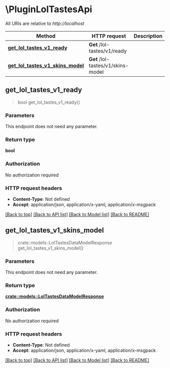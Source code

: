 # \PluginLolTastesApi

All URIs are relative to *http://localhost*

Method | HTTP request | Description
------------- | ------------- | -------------
[**get_lol_tastes_v1_ready**](PluginLolTastesApi.md#get_lol_tastes_v1_ready) | **Get** /lol-tastes/v1/ready | 
[**get_lol_tastes_v1_skins_model**](PluginLolTastesApi.md#get_lol_tastes_v1_skins_model) | **Get** /lol-tastes/v1/skins-model | 



## get_lol_tastes_v1_ready

> bool get_lol_tastes_v1_ready()


### Parameters

This endpoint does not need any parameter.

### Return type

**bool**

### Authorization

No authorization required

### HTTP request headers

- **Content-Type**: Not defined
- **Accept**: application/json, application/x-yaml, application/x-msgpack

[[Back to top]](#) [[Back to API list]](../README.md#documentation-for-api-endpoints) [[Back to Model list]](../README.md#documentation-for-models) [[Back to README]](../README.md)


## get_lol_tastes_v1_skins_model

> crate::models::LolTastesDataModelResponse get_lol_tastes_v1_skins_model()


### Parameters

This endpoint does not need any parameter.

### Return type

[**crate::models::LolTastesDataModelResponse**](LolTastesDataModelResponse.md)

### Authorization

No authorization required

### HTTP request headers

- **Content-Type**: Not defined
- **Accept**: application/json, application/x-yaml, application/x-msgpack

[[Back to top]](#) [[Back to API list]](../README.md#documentation-for-api-endpoints) [[Back to Model list]](../README.md#documentation-for-models) [[Back to README]](../README.md)

